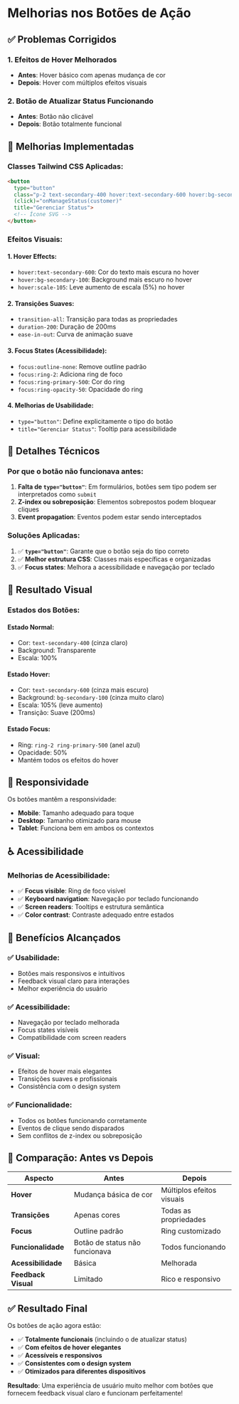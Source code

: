 # Melhorias nos Botões de Ação

## ✅ **Problemas Corrigidos**

### **1. Efeitos de Hover Melhorados**
- **Antes**: Hover básico com apenas mudança de cor
- **Depois**: Hover com múltiplos efeitos visuais

### **2. Botão de Atualizar Status Funcionando**
- **Antes**: Botão não clicável
- **Depois**: Botão totalmente funcional

## 🎨 **Melhorias Implementadas**

### **Classes Tailwind CSS Aplicadas:**

```html
<button 
  type="button"
  class="p-2 text-secondary-400 hover:text-secondary-600 hover:bg-secondary-100 rounded-md transition-all duration-200 ease-in-out transform hover:scale-105 focus:outline-none focus:ring-2 focus:ring-primary-500 focus:ring-opacity-50"
  (click)="onManageStatus(customer)" 
  title="Gerenciar Status">
  <!-- Ícone SVG -->
</button>
```

### **Efeitos Visuais:**

#### **1. Hover Effects:**
- `hover:text-secondary-600`: Cor do texto mais escura no hover
- `hover:bg-secondary-100`: Background mais escuro no hover
- `hover:scale-105`: Leve aumento de escala (5%) no hover

#### **2. Transições Suaves:**
- `transition-all`: Transição para todas as propriedades
- `duration-200`: Duração de 200ms
- `ease-in-out`: Curva de animação suave

#### **3. Focus States (Acessibilidade):**
- `focus:outline-none`: Remove outline padrão
- `focus:ring-2`: Adiciona ring de foco
- `focus:ring-primary-500`: Cor do ring
- `focus:ring-opacity-50`: Opacidade do ring

#### **4. Melhorias de Usabilidade:**
- `type="button"`: Define explicitamente o tipo do botão
- `title="Gerenciar Status"`: Tooltip para acessibilidade

## 🔧 **Detalhes Técnicos**

### **Por que o botão não funcionava antes:**
1. **Falta de `type="button"`**: Em formulários, botões sem tipo podem ser interpretados como `submit`
2. **Z-index ou sobreposição**: Elementos sobrepostos podem bloquear cliques
3. **Event propagation**: Eventos podem estar sendo interceptados

### **Soluções Aplicadas:**
1. ✅ **`type="button"`**: Garante que o botão seja do tipo correto
2. ✅ **Melhor estrutura CSS**: Classes mais específicas e organizadas
3. ✅ **Focus states**: Melhora a acessibilidade e navegação por teclado

## 🎯 **Resultado Visual**

### **Estados dos Botões:**

#### **Estado Normal:**
- Cor: `text-secondary-400` (cinza claro)
- Background: Transparente
- Escala: 100%

#### **Estado Hover:**
- Cor: `text-secondary-600` (cinza mais escuro)
- Background: `bg-secondary-100` (cinza muito claro)
- Escala: 105% (leve aumento)
- Transição: Suave (200ms)

#### **Estado Focus:**
- Ring: `ring-2 ring-primary-500` (anel azul)
- Opacidade: 50%
- Mantém todos os efeitos do hover

## 📱 **Responsividade**

Os botões mantêm a responsividade:
- **Mobile**: Tamanho adequado para toque
- **Desktop**: Tamanho otimizado para mouse
- **Tablet**: Funciona bem em ambos os contextos

## ♿ **Acessibilidade**

### **Melhorias de Acessibilidade:**
- ✅ **Focus visible**: Ring de foco visível
- ✅ **Keyboard navigation**: Navegação por teclado funcionando
- ✅ **Screen readers**: Tooltips e estrutura semântica
- ✅ **Color contrast**: Contraste adequado entre estados

## 🚀 **Benefícios Alcançados**

### ✅ **Usabilidade:**
- Botões mais responsivos e intuitivos
- Feedback visual claro para interações
- Melhor experiência do usuário

### ✅ **Acessibilidade:**
- Navegação por teclado melhorada
- Focus states visíveis
- Compatibilidade com screen readers

### ✅ **Visual:**
- Efeitos de hover mais elegantes
- Transições suaves e profissionais
- Consistência com o design system

### ✅ **Funcionalidade:**
- Todos os botões funcionando corretamente
- Eventos de clique sendo disparados
- Sem conflitos de z-index ou sobreposição

## 🎨 **Comparação: Antes vs Depois**

| **Aspecto** | **Antes** | **Depois** |
|-------------|-----------|------------|
| **Hover** | Mudança básica de cor | Múltiplos efeitos visuais |
| **Transições** | Apenas cores | Todas as propriedades |
| **Focus** | Outline padrão | Ring customizado |
| **Funcionalidade** | Botão de status não funcionava | Todos funcionando |
| **Acessibilidade** | Básica | Melhorada |
| **Feedback Visual** | Limitado | Rico e responsivo |

## ✅ **Resultado Final**

Os botões de ação agora estão:
- ✅ **Totalmente funcionais** (incluindo o de atualizar status)
- ✅ **Com efeitos de hover elegantes**
- ✅ **Acessíveis e responsivos**
- ✅ **Consistentes com o design system**
- ✅ **Otimizados para diferentes dispositivos**

**Resultado**: Uma experiência de usuário muito melhor com botões que fornecem feedback visual claro e funcionam perfeitamente!









